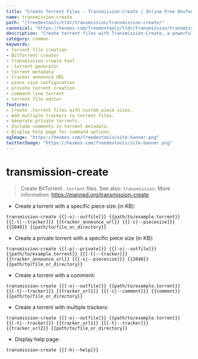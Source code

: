 ```yaml
---
title: "Create Torrent Files - Transmission-Create | Online Free DevTools by Hexmos"
name: transmission-create
path: "/freedevtools/tldr/transmission/transmission-create/"
canonical: "https://hexmos.com/freedevtools/tldr/transmission/transmission-create/"
description: "Create torrent files with Transmission-Create, a powerful BitTorrent client. Generate .torrent files with specific piece sizes and trackers. Free online tool, no registration required."
category: common
keywords:
- torrent file creation
- BitTorrent creator
- transmission-create tool
- .torrent generator
- torrent metadata
- tracker announce URL
- piece size configuration
- private torrent creation
- command-line torrent
- torrent file editor
features:
- Create .torrent files with custom piece sizes.
- Add multiple trackers to torrent files.
- Generate private torrents.
- Include comments in torrent metadata.
- Display help page for command options.
ogImage: "https://hexmos.com/freedevtools/site-banner.png"
twitterImage: "https://hexmos.com/freedevtools/site-banner.png"
---
```


# transmission-create

> Create BitTorrent `.torrent` files.
> See also: `transmission`.
> More information: <https://manned.org/transmission-create>.

- Create a torrent with a specific piece size (in KB):

`transmission-create {{[-o|--outfile]}} {{path/to/example.torrent}} {{[-t|--tracker]}} {{tracker_announce_url}} {{[-s|--piecesize]}} {{2048}} {{path/to/file_or_directory}}`

- Create a private torrent with a specific piece size (in KB):

`transmission-create {{[-p|--private]}} {{[-o|--outfile]}} {{path/to/example.torrent}} {{[-t|--tracker]}} {{tracker_announce_url}} {{[-s|--piecesize]}} {{2048}} {{path/to/file_or_directory}}`

- Create a torrent with a comment:

`transmission-create {{[-o|--outfile]}} {{path/to/example.torrent}} {{[-t|--tracker]}} {{tracker_url1}} {{[-c|--comment]}} {{comment}} {{path/to/file_or_directory}}`

- Create a torrent with multiple trackers:

`transmission-create {{[-o|--outfile]}} {{path/to/example.torrent}} {{[-t|--tracker]}} {{tracker_url1}} {{[-t|--tracker]}} {{tracker_url2}} {{path/to/file_or_directory}}`

- Display help page:

`transmission-create {{[-h|--help]}}`
